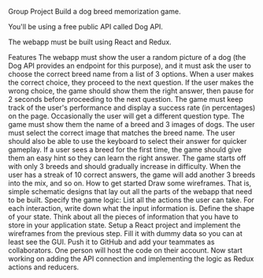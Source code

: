 Group Project
Build a dog breed memorization game.

You'll be using a free public API called Dog API.

The webapp must be built using React and Redux.

Features
The webapp must show the user a random picture of a dog (the Dog API provides an endpoint for this purpose), and it must ask the user to choose the correct breed name from a list of 3 options.
When a user makes the correct choice, they proceed to the next question.
If the user makes the wrong choice, the game should show them the right answer, then pause for 2 seconds before proceeding to the next question.
The game must keep track of the user's performance and display a success rate (in percentages) on the page.
Occasionally the user will get a different question type. The game must show them the name of a breed and 3 images of dogs. The user must select the correct image that matches the breed name.
The user should also be able to use the keyboard to select their answer for quicker gameplay.
If a user sees a breed for the first time, the game should give them an easy hint so they can learn the right answer.
The game starts off with only 3 breeds and should gradually increase in difficulty. When the user has a streak of 10 correct answers, the game will add another 3 breeds into the mix, and so on.
How to get started
Draw some wireframes. That is, simple schematic designs that lay out all the parts of the webapp that need to be built.
Specify the game logic:
List all the actions the user can take. For each interaction, write down what the input information is.
Define the shape of your state. Think about all the pieces of information that you have to store in your application state.
Setup a React project and implement the wireframes from the previous step. Fill it with dummy data so you can at least see the GUI.
Push it to GitHub and add your teammates as collaborators. One person will host the code on their account.
Now start working on adding the API connection and implementing the logic as Redux actions and reducers.
